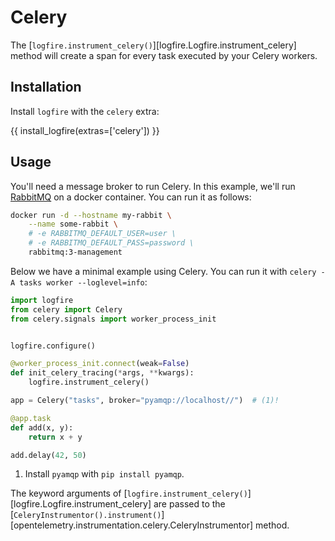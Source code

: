 # Celery

The [`logfire.instrument_celery()`][logfire.Logfire.instrument_celery] method will create a span for every task
executed by your Celery workers.

## Installation

Install `logfire` with the `celery` extra:

{{ install_logfire(extras=['celery']) }}

## Usage

You'll need a message broker to run Celery. In this example, we'll run [RabbitMQ][rabbitmq-image] on a docker container.
You can run it as follows:

```bash
docker run -d --hostname my-rabbit \
    --name some-rabbit \
    # -e RABBITMQ_DEFAULT_USER=user \
    # -e RABBITMQ_DEFAULT_PASS=password \
    rabbitmq:3-management
```

Below we have a minimal example using Celery. You can run it with `celery -A tasks worker --loglevel=info`:

```py title="tasks.py"
import logfire
from celery import Celery
from celery.signals import worker_process_init


logfire.configure()

@worker_process_init.connect(weak=False)
def init_celery_tracing(*args, **kwargs):
    logfire.instrument_celery()

app = Celery("tasks", broker="pyamqp://localhost//")  # (1)!

@app.task
def add(x, y):
    return x + y

add.delay(42, 50)
```

1. Install `pyamqp` with `pip install pyamqp`.

The keyword arguments of [`logfire.instrument_celery()`][logfire.Logfire.instrument_celery] are passed to the
[`CeleryInstrumentor().instrument()`][opentelemetry.instrumentation.celery.CeleryInstrumentor] method.

[celery]: https://docs.celeryq.dev/en/stable/
[opentelemetry-celery]: https://opentelemetry-python-contrib.readthedocs.io/en/latest/instrumentation/celery/celery.html
[rabbitmq-image]: https://hub.docker.com/_/rabbitmq
